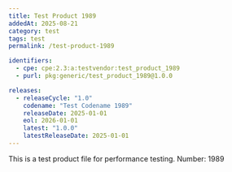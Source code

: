```yaml
---
title: Test Product 1989
addedAt: 2025-08-21
category: test
tags: test
permalink: /test-product-1989

identifiers:
  - cpe: cpe:2.3:a:testvendor:test_product_1989
  - purl: pkg:generic/test_product_1989@1.0.0

releases:
  - releaseCycle: "1.0"
    codename: "Test Codename 1989"
    releaseDate: 2025-01-01
    eol: 2026-01-01
    latest: "1.0.0"
    latestReleaseDate: 2025-01-01
---
```


This is a test product file for performance testing. Number: 1989
